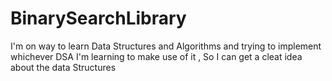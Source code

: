 # BinarySearchLibrary
I'm on way to learn Data Structures  and Algorithms and trying to implement whichever DSA I'm learning to make use of it , So I can get a cleat idea about the data Structures 

